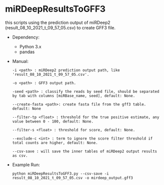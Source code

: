 # miRDeepResultsToGFF3

this scripts using the prediction output of miRDeep2 (result_08_10_2021_t_09_57_05.csv) to create GFF3 file.

* Dependency:
  * Python 3.x
  * pandas

* Manual:

  `-i <path> : miRDeep2 prediction output path, like 'result_08_10_2021_t_09_57_05.csv'.`
  
  `-o <path> : GFF3 output path.`
  
  `-seed <path> : classify the reads by seed file, should be separated by tab with columns [miRBase_name, seed], default: None.`
  
  `--create-fasta <path>: create fasta file from the gff3 table. default: None`
  
  `--filter-tp <float> : threshold for the true positive estimate, any value between 0 - 100, default: None.`
  
  `--filter-s <float> : threshold for score, default: None.`
  
  `--exclude-c <int> : term to ignore the score filter threshold if total counts are higher, default: None.`
  
  `--csv-save : will save the inner tables of miRDeep2 output results as csv.`

* Example Run:

  `python miRDeepResultsToGFF3.py --csv-save -i result_08_10_2021_t_09_57_05.csv -o mirdeep_output.gff3`
